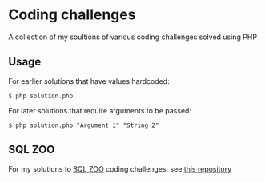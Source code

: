 # Coding challenges

A collection of my soultions of various coding challenges solved using PHP

## Usage

For earlier solutions that have values hardcoded:

```
$ php solution.php
```

For later solutions that require arguments to be passed:

```
$ php solution.php "Argument 1" "String 2"
```

## SQL ZOO

For my solutions to [SQL ZOO](http://sqlzoo.net) coding challenges, see [this repository](https://github.com/dmitriyklyuzov/sqlzoo)